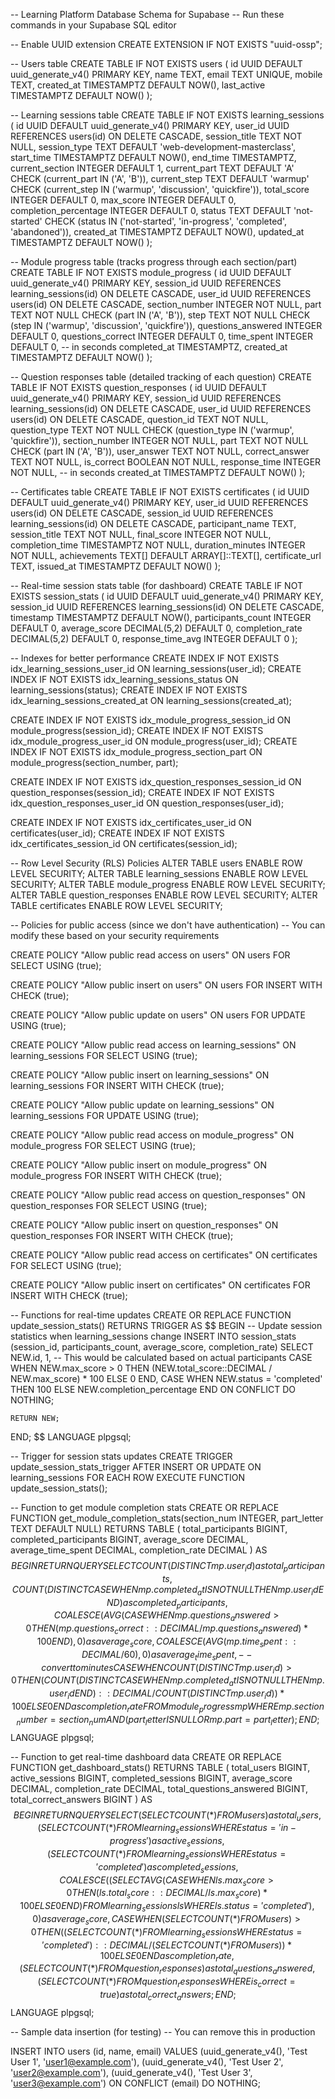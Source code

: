 -- Learning Platform Database Schema for Supabase
-- Run these commands in your Supabase SQL editor

-- Enable UUID extension
CREATE EXTENSION IF NOT EXISTS "uuid-ossp";

-- Users table
CREATE TABLE IF NOT EXISTS users (
    id UUID DEFAULT uuid_generate_v4() PRIMARY KEY,
    name TEXT,
    email TEXT UNIQUE,
    mobile TEXT,
    created_at TIMESTAMPTZ DEFAULT NOW(),
    last_active TIMESTAMPTZ DEFAULT NOW()
);

-- Learning sessions table
CREATE TABLE IF NOT EXISTS learning_sessions (
    id UUID DEFAULT uuid_generate_v4() PRIMARY KEY,
    user_id UUID REFERENCES users(id) ON DELETE CASCADE,
    session_title TEXT NOT NULL,
    session_type TEXT DEFAULT 'web-development-masterclass',
    start_time TIMESTAMPTZ DEFAULT NOW(),
    end_time TIMESTAMPTZ,
    current_section INTEGER DEFAULT 1,
    current_part TEXT DEFAULT 'A' CHECK (current_part IN ('A', 'B')),
    current_step TEXT DEFAULT 'warmup' CHECK (current_step IN ('warmup', 'discussion', 'quickfire')),
    total_score INTEGER DEFAULT 0,
    max_score INTEGER DEFAULT 0,
    completion_percentage INTEGER DEFAULT 0,
    status TEXT DEFAULT 'not-started' CHECK (status IN ('not-started', 'in-progress', 'completed', 'abandoned')),
    created_at TIMESTAMPTZ DEFAULT NOW(),
    updated_at TIMESTAMPTZ DEFAULT NOW()
);

-- Module progress table (tracks progress through each section/part)
CREATE TABLE IF NOT EXISTS module_progress (
    id UUID DEFAULT uuid_generate_v4() PRIMARY KEY,
    session_id UUID REFERENCES learning_sessions(id) ON DELETE CASCADE,
    user_id UUID REFERENCES users(id) ON DELETE CASCADE,
    section_number INTEGER NOT NULL,
    part TEXT NOT NULL CHECK (part IN ('A', 'B')),
    step TEXT NOT NULL CHECK (step IN ('warmup', 'discussion', 'quickfire')),
    questions_answered INTEGER DEFAULT 0,
    questions_correct INTEGER DEFAULT 0,
    time_spent INTEGER DEFAULT 0, -- in seconds
    completed_at TIMESTAMPTZ,
    created_at TIMESTAMPTZ DEFAULT NOW()
);

-- Question responses table (detailed tracking of each question)
CREATE TABLE IF NOT EXISTS question_responses (
    id UUID DEFAULT uuid_generate_v4() PRIMARY KEY,
    session_id UUID REFERENCES learning_sessions(id) ON DELETE CASCADE,
    user_id UUID REFERENCES users(id) ON DELETE CASCADE,
    question_id TEXT NOT NULL,
    question_type TEXT NOT NULL CHECK (question_type IN ('warmup', 'quickfire')),
    section_number INTEGER NOT NULL,
    part TEXT NOT NULL CHECK (part IN ('A', 'B')),
    user_answer TEXT NOT NULL,
    correct_answer TEXT NOT NULL,
    is_correct BOOLEAN NOT NULL,
    response_time INTEGER NOT NULL, -- in seconds
    created_at TIMESTAMPTZ DEFAULT NOW()
);

-- Certificates table
CREATE TABLE IF NOT EXISTS certificates (
    id UUID DEFAULT uuid_generate_v4() PRIMARY KEY,
    user_id UUID REFERENCES users(id) ON DELETE CASCADE,
    session_id UUID REFERENCES learning_sessions(id) ON DELETE CASCADE,
    participant_name TEXT,
    session_title TEXT NOT NULL,
    final_score INTEGER NOT NULL,
    completion_time TIMESTAMPTZ NOT NULL,
    duration_minutes INTEGER NOT NULL,
    achievements TEXT[] DEFAULT ARRAY[]::TEXT[],
    certificate_url TEXT,
    issued_at TIMESTAMPTZ DEFAULT NOW()
);

-- Real-time session stats table (for dashboard)
CREATE TABLE IF NOT EXISTS session_stats (
    id UUID DEFAULT uuid_generate_v4() PRIMARY KEY,
    session_id UUID REFERENCES learning_sessions(id) ON DELETE CASCADE,
    timestamp TIMESTAMPTZ DEFAULT NOW(),
    participants_count INTEGER DEFAULT 0,
    average_score DECIMAL(5,2) DEFAULT 0,
    completion_rate DECIMAL(5,2) DEFAULT 0,
    response_time_avg INTEGER DEFAULT 0
);

-- Indexes for better performance
CREATE INDEX IF NOT EXISTS idx_learning_sessions_user_id ON learning_sessions(user_id);
CREATE INDEX IF NOT EXISTS idx_learning_sessions_status ON learning_sessions(status);
CREATE INDEX IF NOT EXISTS idx_learning_sessions_created_at ON learning_sessions(created_at);

CREATE INDEX IF NOT EXISTS idx_module_progress_session_id ON module_progress(session_id);
CREATE INDEX IF NOT EXISTS idx_module_progress_user_id ON module_progress(user_id);
CREATE INDEX IF NOT EXISTS idx_module_progress_section_part ON module_progress(section_number, part);

CREATE INDEX IF NOT EXISTS idx_question_responses_session_id ON question_responses(session_id);
CREATE INDEX IF NOT EXISTS idx_question_responses_user_id ON question_responses(user_id);

CREATE INDEX IF NOT EXISTS idx_certificates_user_id ON certificates(user_id);
CREATE INDEX IF NOT EXISTS idx_certificates_session_id ON certificates(session_id);

-- Row Level Security (RLS) Policies
ALTER TABLE users ENABLE ROW LEVEL SECURITY;
ALTER TABLE learning_sessions ENABLE ROW LEVEL SECURITY;
ALTER TABLE module_progress ENABLE ROW LEVEL SECURITY;
ALTER TABLE question_responses ENABLE ROW LEVEL SECURITY;
ALTER TABLE certificates ENABLE ROW LEVEL SECURITY;

-- Policies for public access (since we don't have authentication)
-- You can modify these based on your security requirements

CREATE POLICY "Allow public read access on users" ON users
    FOR SELECT USING (true);

CREATE POLICY "Allow public insert on users" ON users
    FOR INSERT WITH CHECK (true);

CREATE POLICY "Allow public update on users" ON users
    FOR UPDATE USING (true);

CREATE POLICY "Allow public read access on learning_sessions" ON learning_sessions
    FOR SELECT USING (true);

CREATE POLICY "Allow public insert on learning_sessions" ON learning_sessions
    FOR INSERT WITH CHECK (true);

CREATE POLICY "Allow public update on learning_sessions" ON learning_sessions
    FOR UPDATE USING (true);

CREATE POLICY "Allow public read access on module_progress" ON module_progress
    FOR SELECT USING (true);

CREATE POLICY "Allow public insert on module_progress" ON module_progress
    FOR INSERT WITH CHECK (true);

CREATE POLICY "Allow public read access on question_responses" ON question_responses
    FOR SELECT USING (true);

CREATE POLICY "Allow public insert on question_responses" ON question_responses
    FOR INSERT WITH CHECK (true);

CREATE POLICY "Allow public read access on certificates" ON certificates
    FOR SELECT USING (true);

CREATE POLICY "Allow public insert on certificates" ON certificates
    FOR INSERT WITH CHECK (true);

-- Functions for real-time updates
CREATE OR REPLACE FUNCTION update_session_stats()
RETURNS TRIGGER AS $$
BEGIN
    -- Update session statistics when learning_sessions change
    INSERT INTO session_stats (session_id, participants_count, average_score, completion_rate)
    SELECT 
        NEW.id,
        1, -- This would be calculated based on actual participants
        CASE WHEN NEW.max_score > 0 THEN (NEW.total_score::DECIMAL / NEW.max_score) * 100 ELSE 0 END,
        CASE WHEN NEW.status = 'completed' THEN 100 ELSE NEW.completion_percentage END
    ON CONFLICT DO NOTHING;
    
    RETURN NEW;
END;
$$ LANGUAGE plpgsql;

-- Trigger for session stats updates
CREATE TRIGGER update_session_stats_trigger
    AFTER INSERT OR UPDATE ON learning_sessions
    FOR EACH ROW
    EXECUTE FUNCTION update_session_stats();

-- Function to get module completion stats
CREATE OR REPLACE FUNCTION get_module_completion_stats(section_num INTEGER, part_letter TEXT DEFAULT NULL)
RETURNS TABLE (
    total_participants BIGINT,
    completed_participants BIGINT,
    average_score DECIMAL,
    average_time_spent DECIMAL,
    completion_rate DECIMAL
) AS $$
BEGIN
    RETURN QUERY
    SELECT 
        COUNT(DISTINCT mp.user_id) as total_participants,
        COUNT(DISTINCT CASE WHEN mp.completed_at IS NOT NULL THEN mp.user_id END) as completed_participants,
        COALESCE(AVG(CASE WHEN mp.questions_answered > 0 THEN (mp.questions_correct::DECIMAL / mp.questions_answered) * 100 END), 0) as average_score,
        COALESCE(AVG(mp.time_spent::DECIMAL / 60), 0) as average_time_spent, -- convert to minutes
        CASE 
            WHEN COUNT(DISTINCT mp.user_id) > 0 
            THEN (COUNT(DISTINCT CASE WHEN mp.completed_at IS NOT NULL THEN mp.user_id END)::DECIMAL / COUNT(DISTINCT mp.user_id)) * 100
            ELSE 0 
        END as completion_rate
    FROM module_progress mp
    WHERE mp.section_number = section_num
    AND (part_letter IS NULL OR mp.part = part_letter);
END;
$$ LANGUAGE plpgsql;

-- Function to get real-time dashboard data
CREATE OR REPLACE FUNCTION get_dashboard_stats()
RETURNS TABLE (
    total_users BIGINT,
    active_sessions BIGINT,
    completed_sessions BIGINT,
    average_score DECIMAL,
    completion_rate DECIMAL,
    total_questions_answered BIGINT,
    total_correct_answers BIGINT
) AS $$
BEGIN
    RETURN QUERY
    SELECT 
        (SELECT COUNT(*) FROM users) as total_users,
        (SELECT COUNT(*) FROM learning_sessions WHERE status = 'in-progress') as active_sessions,
        (SELECT COUNT(*) FROM learning_sessions WHERE status = 'completed') as completed_sessions,
        COALESCE((
            SELECT AVG(CASE WHEN ls.max_score > 0 THEN (ls.total_score::DECIMAL / ls.max_score) * 100 ELSE 0 END)
            FROM learning_sessions ls 
            WHERE ls.status = 'completed'
        ), 0) as average_score,
        CASE 
            WHEN (SELECT COUNT(*) FROM users) > 0 
            THEN ((SELECT COUNT(*) FROM learning_sessions WHERE status = 'completed')::DECIMAL / (SELECT COUNT(*) FROM users)) * 100
            ELSE 0 
        END as completion_rate,
        (SELECT COUNT(*) FROM question_responses) as total_questions_answered,
        (SELECT COUNT(*) FROM question_responses WHERE is_correct = true) as total_correct_answers;
END;
$$ LANGUAGE plpgsql;

-- Sample data insertion (for testing)
-- You can remove this in production

INSERT INTO users (id, name, email) VALUES 
(uuid_generate_v4(), 'Test User 1', 'user1@example.com'),
(uuid_generate_v4(), 'Test User 2', 'user2@example.com'),
(uuid_generate_v4(), 'Test User 3', 'user3@example.com')
ON CONFLICT (email) DO NOTHING;